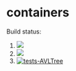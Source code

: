 # containers

Build status:

1. [![](https://github.com/mariagerges/week8_containers/workflows/tests-fibonacci/badge.svg)](https://github.com/mariagerges/week8_containers/actions?query=workflow%3Atests-fibonacci)
1. [![](https://github.com/mariagerges/week8_containers/workflows/tests-range/badge.svg)](https://github.com/mariagerges/week8_containers/actions?query=workflow%3Atests-range)
2. [![tests-AVLTree](https://github.com/mariagerges/week8_containers/actions/workflows/tests-AVLTree.yml/badge.svg)](https://github.com/mariagerges/week8_containers/actions/workflows/tests-AVLTree.yml)
